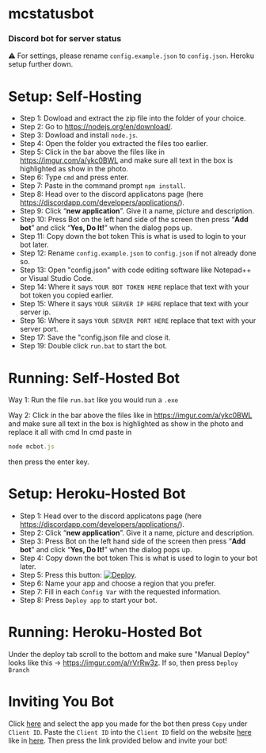 # mcstatusbot
### Discord bot for server status

:warning: For settings, please rename `config.example.json` to `config.json`.
Heroku setup further down.

# Setup: Self-Hosting

- Step 1: Dowload and extract the zip file into the folder of your choice.
- Step 2: Go to https://nodejs.org/en/download/.
- Step 3: Dowload and install `node.js`.
- Step 4: Open the folder you extracted the files too earlier.
- Step 5: Click in the bar above the files like in https://imgur.com/a/ykc0BWL and make sure all text in the box is highlighted as show in the photo.
- Step 6: Type `cmd` and press enter.
- Step 7: Paste in the command prompt `npm install`.
- Step 8: Head over to the discord applicatons page (here https://discordapp.com/developers/applications/).
- Step 9: Click “**new application**”. Give it a name, picture and description.
- Step 10: Press Bot on the left hand side of the screen then press “**Add bot**” and click “**Yes, Do It!**” when the dialog pops up.
- Step 11: Copy down the bot token This is what is used to login to your bot later.
- Step 12: Rename `config.example.json` to `config.json` if not already done so.
- Step 13: Open "config.json" with code editing software like Notepad++ or Visual Studio Code.
- Step 14: Where it says `YOUR BOT TOKEN HERE` replace that text with your bot token you copied earlier.
- Step 15: Where it says `YOUR SERVER IP HERE` replace that text with your server ip.
- Step 16: Where it says `YOUR SERVER PORT HERE` replace that text with your server port.
- Step 17: Save the "config.json file and close it.
- Step 19: Double click `run.bat` to start the bot.

# Running: Self-Hosted Bot

Way 1: Run the file `run.bat` like you would run a `.exe`

Way 2: Click in the bar above the files like in https://imgur.com/a/ykc0BWL and make sure all text in the box is highlighted as show in the photo and replace it all with cmd
In cmd paste in 
```js 
node mcbot.js
```
then press the enter key.

# Setup: Heroku-Hosted Bot

- Step 1: Head over to the discord applicatons page (here https://discordapp.com/developers/applications/).
- Step 2: Click “**new application**”. Give it a name, picture and description.
- Step 3: Press Bot on the left hand side of the screen then press “**Add bot**” and click “**Yes, Do It!**” when the dialog pops up.
- Step 4: Copy down the bot token This is what is used to login to your bot later.
- Step 5: Press this button: [![Deploy](https://www.herokucdn.com/deploy/button.svg)](https://heroku.com/deploy?template=https://github.com/lerokko/mcstatusbot).
- Step 6: Name your app and choose a region that you prefer.
- Step 7: Fill in each `Config Var` with the requested information.
- Step 8: Press `Deploy app` to start your bot.

# Running: Heroku-Hosted Bot

Under the deploy tab scroll to the bottom and make sure "Manual Deploy" looks like this -> https://imgur.com/a/rVrRw3z. If so, then press `Deploy Branch`

# Inviting You Bot

Click [here](https://discordapp.com/developers/applications/) and select the app you made for the bot then press `Copy` under `Client ID`. Paste the `Client ID` into the `Client ID` field on the website [here](https://discordapi.com/permissions.html) like in [here](https://imgur.com/a/PXU3y03). Then press the link provided below and invite your bot!
